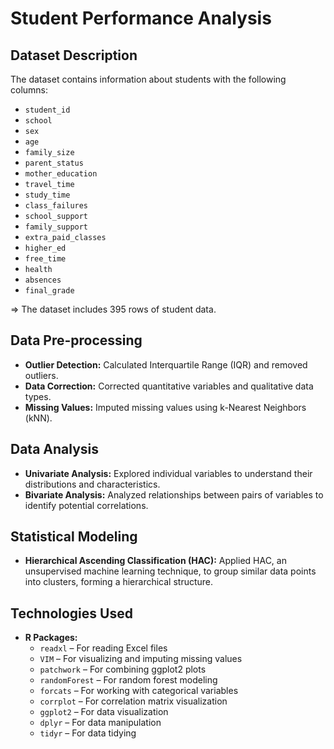 # **Student Performance Analysis**

## **Dataset Description**

The dataset contains information about students with the following columns:

- `student_id`
- `school`
- `sex`
- `age`
- `family_size`
- `parent_status`
- `mother_education`
- `travel_time`
- `study_time`
- `class_failures`
- `school_support`
- `family_support`
- `extra_paid_classes`
- `higher_ed`
- `free_time`
- `health`
- `absences`
- `final_grade`

=> The dataset includes 395 rows of student data.

## **Data Pre-processing**

- **Outlier Detection:** Calculated Interquartile Range (IQR) and removed outliers.
- **Data Correction:** Corrected quantitative variables and qualitative data types.
- **Missing Values:** Imputed missing values using k-Nearest Neighbors (kNN).

## **Data Analysis**

- **Univariate Analysis:** Explored individual variables to understand their distributions and characteristics.
- **Bivariate Analysis:** Analyzed relationships between pairs of variables to identify potential correlations.

## **Statistical Modeling**

- **Hierarchical Ascending Classification (HAC):** Applied HAC, an unsupervised machine learning technique, to group similar data points into clusters, forming a hierarchical structure.

## **Technologies Used**

- **R Packages:**
  - `readxl` – For reading Excel files
  - `VIM` – For visualizing and imputing missing values
  - `patchwork` – For combining ggplot2 plots
  - `randomForest` – For random forest modeling
  - `forcats` – For working with categorical variables
  - `corrplot` – For correlation matrix visualization
  - `ggplot2` – For data visualization
  - `dplyr` – For data manipulation
  - `tidyr` – For data tidying


